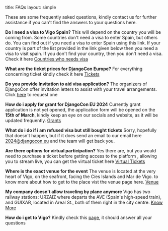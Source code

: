 title: FAQs
layout: simple

These are some frequently asked questions, kindly contact us for further assistance if you can't find the answers to your questions here.

**Do I need a visa to Vigo Spain?**
This will depend on the country you will be coming from. Some countries don't need a visa to enter Spain, but others do. You can find out if you need a visa to enter Spain using this link. If your country is part of the list provided in the link given below then you need a visa to visit spain. If you don't find your country, then you don't need a visa. Check it here [Countries who needs visa ](https://www.schengenvisainfo.com/who-needs-schengen-visa/)

**What are the ticket prices for DjangoCon Europe?**
For everything concerning ticket kindly check it here [Tickets](https://pretix.evolutio.pt/evolutio/djceu2024/)

**Do you provide Invitation to aid visa application?**
The organizers of DjangoCon offer invitation letters to assist with your travel arrangements. Click [here](https://2024.djangocon.eu/information/hospitality/) to request one

**How do i apply for grant for DjangoCon EU 2024**
Currently grant application is not yet opened, the application form will be opened on the **15th of March**, kindly keep an eye on our socials and website, as it will be updated frequently. [Grants](https://2024.djangocon.eu/information/grants/)

**What do i do if i am refused visa but still bought tickets**
Sorry, hopefully that doesn't happen, but if it does send an email to our email here [2024@djangocon.eu](mailto:2024@djangocon.eu)
and the team will get back you.

**Are there options for virtual participation?**
Yes there are, but you would need to purchase a ticket before getting access to the platform , allowing you to stream live, you can
get the virtual ticket here [Virtual Tickets](https://pretix.evolutio.pt/evolutio/djceu2024/)

**Where is the exact venue for the event**
The venue is located at the very heart of Vigo, on the seafront, facing the Cíes Islands and Mar de Vigo.
to know more about how to get to the place vist the venue page here. [Venue](https://2024.djangocon.eu/information/venue/)

**My company doesn't allow traveling by plane anymore**
Vigo has two railway stations: URZAIZ where departs the AVE (Spain's high-speed train), and GUIXAR, located in Areal St., both of them right in the city centre. [Know More](https://2024.djangocon.eu/information/vigo/)

**How do i get to Vigo?**
Kindly check this [page](https://2024.djangocon.eu/information/vigo/), it should answer all your questions


<!-- **Can the organizers assist with visa applications for international attendees?**

**What are the accommodation and travel options near the conference venue?**

**Are there any specific COVID-19 guidelines for attendees?**

**Will there be networking opportunities and social events at the conference?** -->
